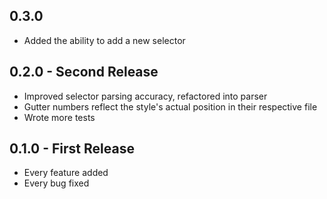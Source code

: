 ## 0.3.0
* Added the ability to add a new selector

## 0.2.0 - Second Release
* Improved selector parsing accuracy, refactored into parser
* Gutter numbers reflect the style's actual position in their respective file
* Wrote more tests

## 0.1.0 - First Release
* Every feature added
* Every bug fixed
